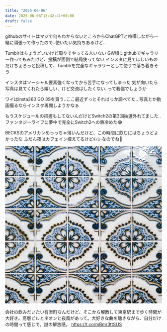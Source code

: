 ```yaml
---
title: "2025-06-06"
date: 2025-06-06T13:42:41+00:00
draft: false
---
```



githubのサイトはマジで何もわからないところからChatGPTと喧嘩しながら一緒に頑張って作ったので‥使いたい気持ちあるけど‥


Tumblrはちょうどいいけど周りでやってる人いない
GW頃にgithubでギャラリー作ってもみたけど、投稿が面倒で結局使ってない
インスタに見てほしいものだけちょろっと投稿して、Tumblrを完全なギャラリーとして使うで落ち着きそう


インスタはソーシャル要素強くなってから苦手になってしまった
気が向いたら写真は見てくれたら嬉しい、けど交流はしたくない‥って我儘でしょうか


ワイはinsta360 GO 3Sを買う‥ここ最近ずっとそればっか調べてた‥
写真とか動画撮るならインスタ再開しようかなぁ


もうスケジュールの把握もしてないんだけどSwitch2の第3回抽選外れてました‥
ファンタジーライフに夢中で完全にSwitch2への熱冷めた😂


BECKSのアメリカンめっっちゃ薄いんだけど、この時間に飲むにはちょうどよかったな
ふだん夜はカフェイン控えてるけどｷﾝﾖｰなのでね🌚

![06_1.jpg](images/06_1.jpg)

会社の飲みだいたい有楽町なんだけど、そこから解散して東京駅まで歩く時間が大好き。高層ビルとネオンと夜風があって。大好きな曲を聴きながら、自分だけの時間って感じで。謎の解放感。 https://t.co/mBmr3ttSUS

